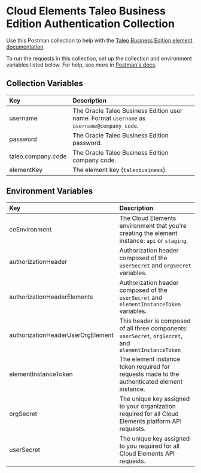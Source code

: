 # Cloud Elements Taleo Business Edition Authentication Collection

Use this Postman collection to help with the [Taleo Business Edition element documentation](https://developers.cloud-elements.com/docs/elements/taleobusiness/authenticate.html).

To run the requests in this collection, set up the collection and environment variables listed below. For help, see more in [Postman's docs](https://www.getpostman.com/docs/v6/postman/environments_and_globals/variables).

## Collection Variables

| Key  | Description   |
| :------------- | :------------- |
| username  |  The Oracle Taleo Business Edition user name. Format `username` as `username@company_code`. |
| password | The Oracle Taleo Business Edition password. |
| taleo.company.code | The Oracle Taleo Business Edition company code. |
| elementKey   | The element key (`taleobusiness`). |

## Environment Variables

| Key | Description   |
| :------------- | :------------- |
|  ceEnvironment  |  The Cloud Elements environment that you're creating the element instance: `api` or `staging`.  |
| authorizationHeader  | Authorization header composed of the `userSecret` and `orgSecret` variables.  |
| authorizationHeaderElements  | Authorization header composed of the `userSecret` and `elementInstanceToken` variables.  |
| authorizationHeaderUserOrgElement   | This header is composed of all three components: `userSecret`, `orgSecret`, and `elementInstanceToken` |
| elementInstanceToken   | The element instance token required for requests made to the authenticated element instance. |
| orgSecret   |  The unique key assigned to your organization required for all Cloud Elements platform API requests. |
| userSecret   | The unique key assigned to you required for all Cloud Elements API requests.  |
